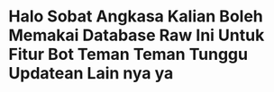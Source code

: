 # Halo Sobat Angkasa Kalian Boleh Memakai Database Raw Ini Untuk Fitur Bot Teman Teman Tunggu Updatean Lain nya ya

